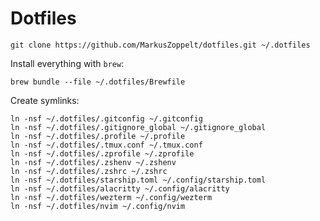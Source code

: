 # Dotfiles

    git clone https://github.com/MarkusZoppelt/dotfiles.git ~/.dotfiles


Install everything with `brew`:

    brew bundle --file ~/.dotfiles/Brewfile


Create symlinks:

    ln -nsf ~/.dotfiles/.gitconfig ~/.gitconfig
    ln -nsf ~/.dotfiles/.gitignore_global ~/.gitignore_global
    ln -nsf ~/.dotfiles/.profile ~/.profile
    ln -nsf ~/.dotfiles/.tmux.conf ~/.tmux.conf
    ln -nsf ~/.dotfiles/.zprofile ~/.zprofile
    ln -nsf ~/.dotfiles/.zshenv ~/.zshenv
    ln -nsf ~/.dotfiles/.zshrc ~/.zshrc
    ln -nsf ~/.dotfiles/starship.toml ~/.config/starship.toml
    ln -nsf ~/.dotfiles/alacritty ~/.config/alacritty
    ln -nsf ~/.dotfiles/wezterm ~/.config/wezterm
    ln -nsf ~/.dotfiles/nvim ~/.config/nvim
